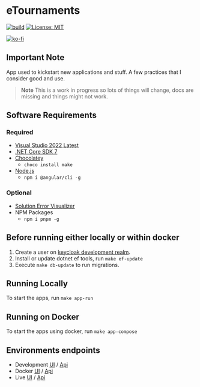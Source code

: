 # eTournaments

[![build](https://github.com/morilon/fwks/actions/workflows/main.yml/badge.svg)](https://github.com/morilon/fwks/actions/workflows/main.yml)
[![License: MIT](https://img.shields.io/badge/License-MIT-yellow.svg)](https://opensource.org/licenses/MIT)

[![ko-fi](https://ko-fi.com/img/githubbutton_sm.svg)](https://ko-fi.com/L4L1JXUQN)

## Important Note

App used to kickstart new applications and stuff. A few practices that I consider good and use. 

> **Note**
> This is a work in progress so lots of things will change, docs are missing and things might not work.

## Software Requirements

### Required

- [Visual Studio 2022 Latest](https://visualstudio.microsoft.com/)
- [.NET Core SDK 7](https://dotnet.microsoft.com/download/dotnet-core)
- [Chocolatey](https://chocolatey.org/)
  - `choco install make`
- [Node.js](https://nodejs.org/en/)
  - `npm i @angular/cli -g`

### Optional

- [Solution Error Visualizer](https://marketplace.visualstudio.com/items?itemName=VisualStudioPlatformTeam.SolutionErrorVisualizer2022)
- NPM Packages
  - `npm i pnpm -g`

## Before running either locally or within docker

1. Create a user on [keycloak development realm](http://localhost:9999/auth/admin/master/console/#/development/users).
2. Install or update dotnet ef tools, run `make ef-update`
3. Execute `make db-update` to run migrations.

## Running Locally

To start the apps, run `make app-run`

## Running on Docker

To start the apps using docker, run `make app-compose`

## Environments endpoints

- Development [UI](http://localhost:4200) / [Api](https://localhost:5001/swagger)
- Docker [UI](http://localhost:25000) / [Api](https://localhost:25001/swagger)
- Live [UI](WIP) / [Api](WIP)
